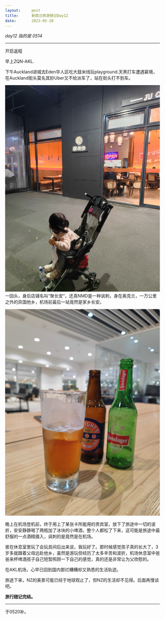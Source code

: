 ```yaml
---
layout:     post
title:      新西兰旅游随记Day12
date:       2023-05-20
---
```


*day12 指的是 0514*

---
开启返程

早上ZQN-AKL.

下午Auckland进城去Eden华人区吃大鼓米线玩playground.天黑打车遭遇窘境，在Auckland街头莫名其妙Uber又不给派车了，站在街头打不到车。


![奥克兰eden区聚长安餐厅](/images/202305/akl-changan.jpg)
一回头，身后店铺名叫“聚长安”，还真NMD是一种讽刺，身在奥克兰，一万公里之外的异国他乡，机场前最后一站竟然是家乡长安。


![奥克兰机场的啤酒](/images/202305/aklbeer.jpg)



晚上在机场登机前，终于用上了某张卡所能用的贵宾室，放下了旅途中一切的波折，安安静静喝了两瓶加了冰块的小啤酒，整个人都松了下来，这可能是旅途中最舒服的一点酒精摄入，讽刺的是竟然是在机场。

崽在休息室里玩了会玩具间后出来说，我玩好了。那时候感觉孩子真的长大了，3岁多就跟着父母远赴他乡，虽然是游玩但经历了太多辛苦和波折，机场休息室中爸爸来杯啤酒孩子自己短暂照顾一下自己的感觉，真的还是非常让为父欣慰的。


在AKL机场，心早已回到国内那烂糟糟却又熟悉的生活轨迹。


旅途下来，NZ的美景可能已经于地球观止了，但NZ的生活却不见得。后面再慢谈吧。



**旅行随记完结。**

---

于0520补。
